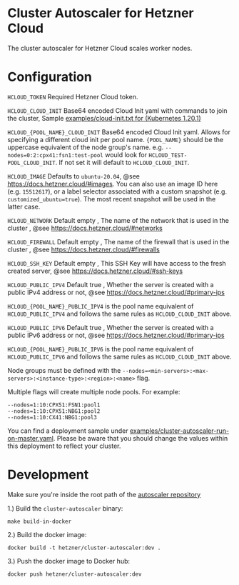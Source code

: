 # Cluster Autoscaler for Hetzner Cloud

The cluster autoscaler for Hetzner Cloud scales worker nodes.

# Configuration

`HCLOUD_TOKEN` Required Hetzner Cloud token.

`HCLOUD_CLOUD_INIT` Base64 encoded Cloud Init yaml with commands to join the cluster, Sample [examples/cloud-init.txt for (Kubernetes 1.20.1)](examples/cloud-init.txt)

`HCLOUD_{POOL_NAME}_CLOUD_INIT` Base64 encoded Cloud Init yaml. Allows for specifying a different cloud init per pool name. `{POOL_NAME}` should be the uppercase equivalent of the node group's name. e.g. `--nodes=0:2:cpx41:fsn1:test-pool` would look for `HCLOUD_TEST-POOL_CLOUD_INIT`. If not set it will default to `HCLOUD_CLOUD_INIT`.

`HCLOUD_IMAGE` Defaults to `ubuntu-20.04`, @see https://docs.hetzner.cloud/#images. You can also use an image ID here (e.g. `15512617`), or a label selector associated with a custom snapshot (e.g. `customized_ubuntu=true`). The most recent snapshot will be used in the latter case.

`HCLOUD_NETWORK` Default empty , The name of the network that is used in the cluster , @see https://docs.hetzner.cloud/#networks

`HCLOUD_FIREWALL` Default empty , The name of the firewall that is used in the cluster , @see https://docs.hetzner.cloud/#firewalls

`HCLOUD_SSH_KEY` Default empty , This SSH Key will have access to the fresh created server, @see https://docs.hetzner.cloud/#ssh-keys

`HCLOUD_PUBLIC_IPV4` Default true , Whether the server is created with a public IPv4 address or not, @see https://docs.hetzner.cloud/#primary-ips

`HCLOUD_{POOL_NAME}_PUBLIC_IPV4` is the pool name equivalent of `HCLOUD_PUBLIC_IPV4` and follows the same rules as `HCLOUD_CLOUD_INIT` above.

`HCLOUD_PUBLIC_IPV6` Default true , Whether the server is created with a public IPv6 address or not, @see https://docs.hetzner.cloud/#primary-ips

`HCLOUD_{POOL_NAME}_PUBLIC_IPV6` is the pool name equivalent of `HCLOUD_PUBLIC_IPV6` and follows the same rules as `HCLOUD_CLOUD_INIT` above.

Node groups must be defined with the `--nodes=<min-servers>:<max-servers>:<instance-type>:<region>:<name>` flag.

Multiple flags will create multiple node pools. For example:
```
--nodes=1:10:CPX51:FSN1:pool1
--nodes=1:10:CPX51:NBG1:pool2
--nodes=1:10:CX41:NBG1:pool3
```

You can find a deployment sample under [examples/cluster-autoscaler-run-on-master.yaml](examples/cluster-autoscaler-run-on-master.yaml). Please be aware that you should change the values within this deployment to reflect your cluster.

# Development

Make sure you're inside the root path of the [autoscaler
repository](https://github.com/kubernetes/autoscaler)

1.) Build the `cluster-autoscaler` binary:


```
make build-in-docker
```

2.) Build the docker image:

```
docker build -t hetzner/cluster-autoscaler:dev .
```


3.) Push the docker image to Docker hub:

```
docker push hetzner/cluster-autoscaler:dev
```

